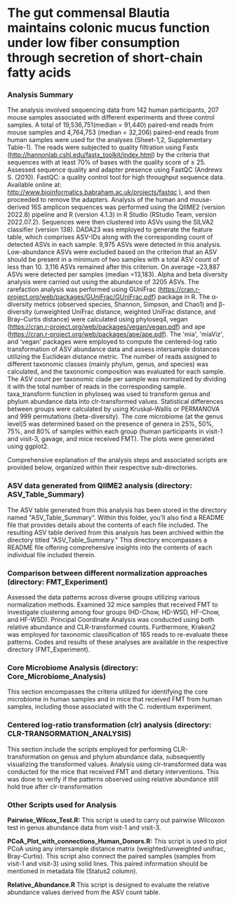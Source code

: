 # The gut commensal Blautia maintains colonic mucus function under low fiber consumption through secretion of short-chain fatty acids
### Analysis Summary
The analysis involved sequencing data from 142 human participants, 207 mouse samples associated with different experiments and three control samples. A total of 19,536,751(median = 91,440) paired-end reads from mouse samples and 4,764,753 (median = 32,206) paired-end reads from human samples were used for the analyses (Sheet-1,2, Supplementary Table-1). The reads were subjected to quality filtration using Fastx (http://hannonlab.cshl.edu/fastx_toolkit/index.html) by the criteria that sequences with at least 70% of bases with the quality score of ≥ 25. Assessed sequence quality and adapter presence using FastQC (Andrews S. (2010). FastQC: a quality control tool for high throughput sequence data. Available online at: http://www.bioinformatics.babraham.ac.uk/projects/fastqc
), and then proceeded to remove the adapters. Analysis of the human and mouse-derived 16S amplicon sequences was performed using the QIIME2 (version 2022.8) pipeline and R (version 4.1.3) in R Studio (RStudio Team, version 2022.07.2). Sequences were then clustered into ASVs using the SILVA2 classifier (version 138). DADA23 was employed to generate the feature table, which comprises ASV-IDs along with the corresponding count of detected ASVs in each sample. 9,975 ASVs were detected in this analysis. Low-abundance ASVs were excluded based on the criterion that an ASV should be present in a minimum of two samples with a total ASV count of less than 10. 3,116 ASVs remained after this criterion. On average ~23,887 ASVs were detected per samples (median =13,183). Alpha and beta diversity analysis were carried out using the abundance of 3205 ASVs. The rarefaction analysis was performed using GUniFrac (https://cran.r-project.org/web/packages/GUniFrac/GUniFrac.pdf) package in R. The α-diversity metrics (observed species, Shannon, Simpson, and Chao1) and β-diversity (unweighted UniFrac distance, weighted UniFrac distance, and Bray–Curtis distance) were calculated using phyloseq4, vegan (https://cran.r-project.org/web/packages/vegan/vegan.pdf) and ape (https://cran.r-project.org/web/packages/ape/ape.pdf). The 'mia', 'miaViz', and 'vegan' packages were employed to compute the centered-log ratio transformation of ASV abundance data and assess intersample distances utilizing the Euclidean distance metric.
The number of reads assigned to different taxonomic classes (mainly phylum, genus, and species) was calculated, and the taxonomic composition was evaluated for each sample. The ASV count per taxonomic clade per sample was normalized by dividing it with the total number of reads in the corresponding sample. taxa_transform function in phyloseq was used to transform genus and phylum abundance data into clr-transformed values. Statistical differences between groups were calculated by using Kruskal–Wallis or PERMANOVA and 999 permutations (beta-diversity). The core microbiome (at the genus level)5 was determined based on the presence of genera in 25%, 50%, 75%, and 80% of samples within each group (human participants in visit-1 and visit-3, gavage, and mice received FMT). The plots were generated using ggplot2.

Comprehensive explanation of the analysis steps and associated scripts are provided below, organized within their respective sub-directories.

### ASV data generated from QIIME2 analysis (directory: ASV_Table_Summary)
The ASV table generated from this analysis has been stored in the directory named "ASV_Table_Summary". Within this folder, you'll also find a README file that provides details about the contents of each file included. The resulting ASV table derived from this analysis has been archived within the directory titled "ASV_Table_Summary." This directory encompasses a README file offering comprehensive insights into the contents of each individual file included therein.

### Comparison between different normalization approaches (directory: FMT_Experiment)
Assessed the data patterns across diverse groups utilizing various normalization methods. Examined 32 mice samples that received FMT to investigate clustering among four groups (HD-Chow, HD-WSD, HF-Chow, and HF-WSD). Principal Coordinate Analysis was conducted using both relative abundance and CLR-transformed counts. Furthermore, Kraken2 was employed for taxonomic classification of 16S reads to re-evaluate these patterns. Codes and results of these analyses are available in the respective directory (FMT_Experiment).

### Core Microbiome Analysis (directory: Core_Microbiome_Analysis)
This section encompasses the criteria utilized for identifying the core microbiome in human samples and in mice that received FMT from human samples, including those associated with the C. rodentium experiment.

### Centered log-ratio transformation (clr) analysis (directory: CLR-TRANSORMATION_ANALYSIS)
This section include the scripts employed for performing CLR-transformation on genus and phylum abundance data, subsequently visualizing the transformed values. Analysis using clr-transformed data was conducted for the mice that received FMT and dietary interventions. This was done to verify if the patterns observed using relative abundance still hold true after clr-transformation

### Other Scripts used for Analysis
**Pairwise_Wilcox_Test.R:** This script is used to carry out pairwise Wilcoxon test in genus abundance data from visit-1 and visit-3.

**PCoA_Plot_with_connections_Human_Donors.R:** This script is used to plot PCoA using any intersample distance matrix (weighted/unweighted unifrac, Bray-Curtis). This script also connect the paired samples (samples from visit-1 and visit-3) using solid lines. This paired information should be mentioned in metadata file (Status2 column).

**Relative_Abundance.R** This script is designed to evaluate the relative abundance values derived from the ASV count table.




